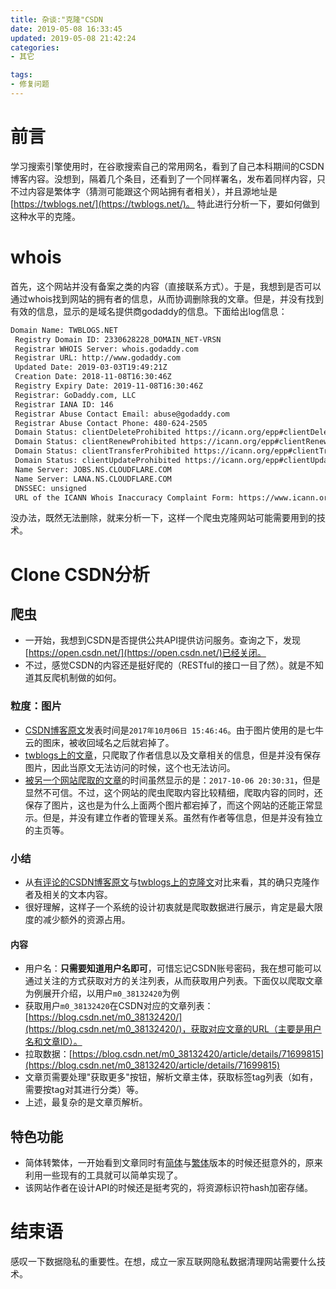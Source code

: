 ```yaml
---
title: 杂谈:"克隆"CSDN
date: 2019-05-08 16:33:45
updated: 2019-05-08 21:42:24
categories:
- 其它

tags:
- 修复问题
---
```

# 前言
学习搜索引擎使用时，在谷歌搜索自己的常用网名，看到了自己本科期间的CSDN博客内容。没想到，隔着几个条目，还看到了一个同样署名，发布着同样内容，只不过内容是繁体字（猜测可能跟这个网站拥有者相关），并且源地址是[https://twblogs.net/](https://twblogs.net/)。
特此进行分析一下，要如何做到这种水平的克隆。

<!-- more -->
# whois
首先，这个网站并没有备案之类的内容（直接联系方式）。于是，我想到是否可以通过whois找到网站的拥有者的信息，从而协调删除我的文章。但是，并没有找到有效的信息，显示的是域名提供商godaddy的信息。下面给出log信息：

```txt
Domain Name: TWBLOGS.NET
 Registry Domain ID: 2330628228_DOMAIN_NET-VRSN
 Registrar WHOIS Server: whois.godaddy.com
 Registrar URL: http://www.godaddy.com
 Updated Date: 2019-03-03T19:49:21Z
 Creation Date: 2018-11-08T16:30:46Z
 Registry Expiry Date: 2019-11-08T16:30:46Z
 Registrar: GoDaddy.com, LLC
 Registrar IANA ID: 146
 Registrar Abuse Contact Email: abuse@godaddy.com
 Registrar Abuse Contact Phone: 480-624-2505
 Domain Status: clientDeleteProhibited https://icann.org/epp#clientDeleteProhibited
 Domain Status: clientRenewProhibited https://icann.org/epp#clientRenewProhibited
 Domain Status: clientTransferProhibited https://icann.org/epp#clientTransferProhibited
 Domain Status: clientUpdateProhibited https://icann.org/epp#clientUpdateProhibited
 Name Server: JOBS.NS.CLOUDFLARE.COM
 Name Server: LANA.NS.CLOUDFLARE.COM
 DNSSEC: unsigned
 URL of the ICANN Whois Inaccuracy Complaint Form: https://www.icann.org/wicf/
```

没办法，既然无法删除，就来分析一下，这样一个爬虫克隆网站可能需要用到的技术。

# Clone CSDN分析
## 爬虫
- 一开始，我想到CSDN是否提供公共API提供访问服务。查询之下，发现[https://open.csdn.net/](https://open.csdn.net/)已经关闭。
- 不过，感觉CSDN的内容还是挺好爬的（RESTful的接口一目了然）。就是不知道其反爬机制做的如何。

### 粒度：图片
- [CSDN博客原文](https://blog.csdn.net/zokingo/article/details/78165518?utm_source=blogxgwz4)发表时间是`2017年10月06日 15:46:46`。由于图片使用的是七牛云的图床，被收回域名之后就宕掉了。
- [twblogs上的文章](https://www.twblogs.net/a/5b8319f72b717766a1eb0deb)，只爬取了作者信息以及文章相关的信息，但是并没有保存图片，因此当原文无法访问的时候，这个也无法访问。
- [被另一个网站爬取的文章](http://www.th7.cn/system/win/201710/230264.shtml)的时间虽然显示的是：`2017-10-06 20:30:31`，但是显然不可信。不过，这个网站的爬虫爬取内容比较精细，爬取内容的同时，还保存了图片，这也是为什么上面两个图片都宕掉了，而这个网站的还能正常显示。但是，并没有建立作者的管理关系。虽然有作者等信息，但是并没有独立的主页等。

### 小结
- 从[有评论的CSDN博客原文](https://blog.csdn.net/zokingo/article/details/46351577)与[twblogs上的克隆文](https://www.twblogs.net/a/5b8319ec2b717766a1eb0dbb/zh-cn)对比来看，其的确只克隆作者及相关的文本内容。
- 很好理解，这样子一个系统的设计初衷就是爬取数据进行展示，肯定是最大限度的减少额外的资源占用。

#### 内容
- 用户名：**只需要知道用户名即可**，可惜忘记CSDN账号密码，我在想可能可以通过关注的方式获取对方的关注列表，从而获取用户列表。下面仅以爬取文章为例展开介绍，以用户`m0_38132420`为例
- 获取用户`m0_38132420`在CSDN对应的文章列表：[https://blog.csdn.net/m0_38132420/](https://blog.csdn.net/m0_38132420/)，获取对应文章的URL（主要是用户名和文章ID）。
- 拉取数据：[https://blog.csdn.net/m0_38132420/article/details/71699815](https://blog.csdn.net/m0_38132420/article/details/71699815)
- 文章页需要处理"获取更多"按钮，解析文章主体，获取标签tag列表（如有，需要按tag对其进行分类）等。
- 上述，最复杂的是文章页解析。

## 特色功能
- 简体转繁体，一开始看到文章同时有[简体](https://www.twblogs.net/a/5b8319ec2b717766a1eb0dbb/zh-cn)与[繁体](https://www.twblogs.net/a/5b8319ec2b717766a1eb0dbb)版本的时候还挺意外的，原来利用一些现有的工具就可以简单实现了。
- 该网站作者在设计API的时候还是挺考究的，将资源标识符hash加密存储。

# 结束语
感叹一下数据隐私的重要性。在想，成立一家互联网隐私数据清理网站需要什么技术。
